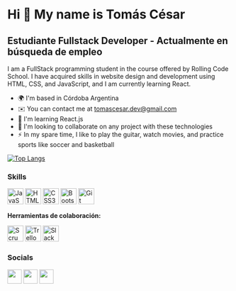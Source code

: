 Hi 👋 My name is Tomás César
===============================

Estudiante Fullstack Developer - Actualmente en búsqueda de empleo
-------------------

I am a FullStack programming student in the course offered by Rolling Code School. I have acquired skills in website design and development using HTML, CSS, and JavaScript, and I am currently learning React.

* 🌍  I'm based in Córdoba Argentina
* ✉️  You can contact me at [tomascesar.dev@gmail.com](mailto:tomascesar.dev@gmail.com)
* 🧠  I'm learning React.js
* 🤝  I'm looking to collaborate on any project with these technologies
* ⚡  In my spare time, I like to play the guitar, watch movies, and practice sports like soccer and basketball

[![Top Langs](https://github-readme-stats.vercel.app/api/top-langs/?username=tomascesar8&layout=compact)](https://github.com/anuraghazra/github-readme-stats)

### Skills
<p align="left">
<a href="https://developer.mozilla.org/en-US/docs/Web/JavaScript" target="_blank" rel="noreferrer"><img src="https://raw.githubusercontent.com/danielcranney/readme-generator/main/public/icons/skills/javascript-colored.svg" width="36" height="36" alt="JavaScript" /></a>
<a href="https://developer.mozilla.org/en-US/docs/Glossary/HTML5" target="_blank" rel="noreferrer"><img src="https://raw.githubusercontent.com/danielcranney/readme-generator/main/public/icons/skills/html5-colored.svg" width="36" height="36" alt="HTML5" /></a>
<a href="https://www.w3.org/TR/CSS/#css" target="_blank" rel="noreferrer"><img src="https://raw.githubusercontent.com/danielcranney/readme-generator/main/public/icons/skills/css3-colored.svg" width="36" height="36" alt="CSS3" /></a>
<a href="https://getbootstrap.com/" target="_blank" rel="noreferrer"><img src="https://raw.githubusercontent.com/danielcranney/readme-generator/main/public/icons/skills/bootstrap-colored.svg" width="36" height="36" alt="Bootstrap" /></a>
<a href="https://git-scm.com/" target="_blank" rel="noreferrer"><img src="https://raw.githubusercontent.com/danielcranney/readme-generator/main/public/icons/skills/git-colored.svg" width="36" height="36" alt="Git" /></a>
<br>
<p><strong>Herramientas de colaboración:</strong></p>
<p align="left">
<a href="https://www.scrum.org/" target="_blank" rel="noreferrer"><img src="https://cdn-icons-png.flaticon.com/512/2784/2784065.png" width="36" height="36" alt="Scrum" /></a>
<a href="https://trello.com/" target="_blank" rel="noreferrer"><img src="https://encrypted-tbn1.gstatic.com/images?q=tbn:ANd9GcQFiKpFV7u1z9c_ALhRFQcmu4Rgjk1GJwlNN5cGWhff_sSllsr2" width="36" height="36" alt="Trello" /></a>
<a href="https://slack.com/" target="_blank" rel="noreferrer"><img src="https://play-lh.googleusercontent.com/mzJpTCsTW_FuR6YqOPaLHrSEVCSJuXzCljdxnCKhVZMcu6EESZBQTCHxMh8slVtnKqo" width="36" height="36" alt="Slack" /></a>



### Socials

<p align="left"> <a href="https://github.com/tomascesar8" target="_blank" rel="noreferrer"><img src="https://raw.githubusercontent.com/danielcranney/readme-generator/main/public/icons/socials/github.svg" width="32" height="32" /></a> <a href="https://www.linkedin.com/in/tomascesar-dev" target="_blank" rel="noreferrer"><img src="https://raw.githubusercontent.com/danielcranney/readme-generator/main/public/icons/socials/linkedin.svg" width="32" height="32" /></a> <a href="https://www.instagram.com/tomicesar/" target="_blank" rel="noreferrer"><img src="https://raw.githubusercontent.com/danielcranney/readme-generator/main/public/icons/socials/instagram.svg" width="32" height="32" /></a> </p>
